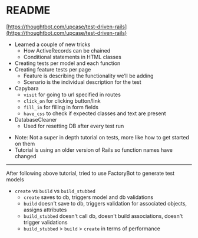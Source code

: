 # README

[https://thoughtbot.com/upcase/test-driven-rails](https://thoughtbot.com/upcase/test-driven-rails)

- Learned a couple of new tricks
  - How ActiveRecords can be chained
  - Conditional statements in HTML classes
- Creating tests per model and each function
- Creating feature tests per page
  - Feature is describing the functionality we’ll be adding
  - Scenario is the individual description for the test
- Capybara
  - `visit` for going to url specified in routes
  - `click_on` for clicking button/link
  - `fill_in` for filling in form fields
  - `have_css` to check if expected classes and text are present
- DatabaseCleaner
  - Used for resetting DB after every test run


* Note: Not a super in depth tutorial on tests, more like how to get started on them
* Tutorial is using an older version of Rails so function names have changed

------

After following above tutorial, tried to use FactoryBot to generate test models
- `create` vs `build` vs `build_stubbed`
  - `create` saves to db, triggers model and db validations
  - `build` doesn't save to db, triggers validation for associated objects, assigns attributes
  - `build_stubbed` doesn't call db, doesn't build associations, doesn't trigger validations
  - `build_stubbed` > `build` > `create` in terms of performance